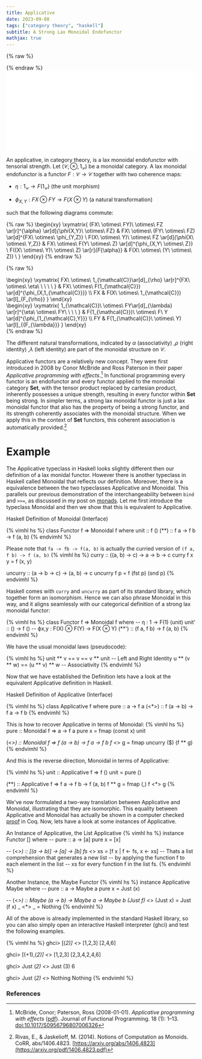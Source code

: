 ```yaml
---
title: Applicative
date: 2023-09-08
tags: ["category theory", "haskell"]
subtitle: A Strong Lax Monoidal Endofunctor
mathjax: true
---
```

{% raw %}
<script>
  MathJax = {
    loader: {
      load: ['[custom]/xypic.js'],
      paths: {custom: 'https://beuke.org/js'}
    },
    tex: {
      packages: {'[+]': ['xypic']}
    }
  };
</script>

<script id="MathJax-script" async src="https://cdn.jsdelivr.net/npm/mathjax@3.1.4/es5/tex-chtml-full.js"></script>
<script>
window.addEventListener('load', function() {
   document.querySelectorAll("mjx-xypic-object").forEach( (x) => (x.style.color = "var(--darkreader-text--text"));
   document.querySelectorAll("mjx-math > mjx-xypic > svg > g").forEach(x => x.setAttribute("stroke", "var(--darkreader-text--text"))
})
</script>

</style>
{% endraw %}

<br>
<img src="/images/applicative.png" onclick="window.open(this.src)">
<!-- The source as dot is next to image. Compile with: dot -Tsvg typeclasses.dot -o typeclasses.svg -->
<br>

An applicative, in category theory, is a lax monoidal endofunctor with tensorial strength. Let $(\mathcal{C}, \otimes, 1_{\mathcal{C}})$ be a monoidal category. A lax monoidal endofunctor is a functor $F : \mathcal{C} \rightarrow \mathcal{C}$ together with two coherence maps:
* $\eta : 1_{\mathcal{C}} \rightarrow F(1_{\mathcal{C}})$ (the unit morphism)

* $\phi_{X,Y} : FX \otimes FY \rightarrow F(X \otimes Y)$ (a natural transformation)

such that the following diagrams commute:

{% raw %}
\begin{xy}
\xymatrix{
(FX\ \otimes\ FY)\ \otimes\ FZ \ar[r]^{\alpha} \ar[d]_{\phi_{X,Y}\ \otimes\ FZ} & FX\ \otimes\ (FY\ \otimes\ FZ) \ar[d]^{FX\ \otimes\ \phi_{Y,Z}} \\
F(X\ \otimes\ Y)\ \otimes\ FZ \ar[d]_{\phi_{X\ \otimes\ Y,Z}} & FX\ \otimes\ F(Y\ \otimes\ Z) \ar[d]^{\phi_{X,Y\ \otimes\ Z}} \\
F((X\ \otimes\ Y)\ \otimes\ Z) \ar[r]_{F_{\alpha}} & F(X\ \otimes\ (Y\ \otimes\ Z)) \\
}
\end{xy}
{% endraw %}

{% raw %}
<div class="splitscreen">
  <div class="left">
\begin{xy}
\xymatrix{
  FX\ \otimes\ 1_{\mathcal{C}}\ar[d]_{\rho} \ar[r]^{FX\ \otimes\ \eta\ \ \ \ \ } & FX\ \otimes\ F(1_{\mathcal{C}}) \ar[d]^{\phi_{X,1_{\mathcal{C}}}} \\
  FX & F(X\ \otimes\ 1_{\mathcal{C}}) \ar[l]_{F_{\rho}}
}
\end{xy}
  </div>

  <div class="right">
\begin{xy}
\xymatrix{
  1_{\mathcal{C}}\ \otimes\ FY\ar[d]_{\lambda} \ar[r]^{\eta\ \otimes\ FY\ \ \ \ } & F(1_{\mathcal{C}})\ \otimes\ F\ Y \ar[d]^{\phi_{1_{\mathcal{C},Y}}} \\
  FY & F(1_{\mathcal{C}}\ \otimes\ Y) \ar[l]_{{F_{\lambda}}}
}
\end{xy}
  </div>
</div>
{% endraw %}

The different natural transformations, indicated by $\alpha$ (associativity) ,$\rho$ (right identity) ,$\lambda$ (left identity) are part of the monoidal structure on ${\mathcal {C}}$.


Applicative functors are a relatively new concept. They were first introduced in 2008 by Conor McBride and Ross Paterson in their paper *Applicative programming with effects*.[^1] In functional programming every functor is an endofunctor and every functor applied to the monoidal category $\mathbf{Set}$, with the tensor product replaced by cartesian product, inherently possesses a unique strength, resulting in every functor within $\mathbf{Set}$ being strong. In simpler terms, a strong lax monoidal functor is just a lax monoidal functor that also has the property of being a strong functor, and its strength coherently associates with the monoidal structure. When we apply this in the context of $\mathbf{Set}$ functors, this coherent association is automatically provided.[^2]

# Example

The Applicative typeclass in Haskell looks slightly different then our definition of a lax monidal functor. However there is another typeclass in Haskell called Monoidal that reflects our definition. Moreover, there is a equivalence between the two typeclasses Applicative and Monoidal. This parallels our previous demonstration of the interchangeability between `bind` and `>>=`, as discussed in my post on [monads](/monad). Let me first introduce the typeclass Monoidal and then we show that this is equivalent to Applicative.


Haskell Definition of Monoidal (Interface)

{% vimhl hs %}
class Functor f => Monoidal f where
  unit :: f ()
  (**) :: f a  -> f b  -> f (a, b)
{% endvimhl %}

Please note that `fa -> fb -> f(a, b)` is actually the curried version of
`(f a, f b) -> f (a, b)`
{% vimhl hs %}
curry :: ((a, b) -> c) -> a -> b -> c
curry f x y = f (x, y)

uncurry :: (a -> b -> c) -> (a, b) -> c
uncurry f p =  f (fst p) (snd p)
{% endvimhl %}

Haskell comes with `curry` and `uncurry` as part of its standard library, which together form an isomorphism. Hence we can also phrase Monoidal in this way, and it aligns seamlessly with our categorical definition of a strong lax monoidal functor:

{% vimhl hs %}
class Functor f => Monoidal f where
-- η     : 1  -> F(1) (unit)
  unit' :: () -> f ()
-- ϕx,y  : F(X) ⊗ F(Y) -> F(X ⊗ Y)
  (**') :: (f a, f b)   -> f (a, b)
{% endvimhl %}


We have the usual monoidal laws (pseudocode):

<!-- -- It's not possible to define laws in Haskell (pseudocode) -->
{% vimhl hs %}
unit ** v == v == v ** unit    -- Left and Right Identity
u ** (v ** w) == (u ** v) ** w -- Associativity
{% endvimhl %}


Now that we have established the Definition lets have a look at the equivalent Applicative definition in Haskell.

Haskell Definition of Applicative (Interface)

{% vimhl hs %}
class Applicative f where
  pure :: a -> f a
  (<*>) :: f (a -> b) -> f a -> f b
{% endvimhl %}

This is how to recover Applicative in terms of Monoidal:
{% vimhl hs %}
pure :: Monoidal f => a -> f a
pure x  = fmap (const x) unit

(<*>) :: Monoidal f => f (a -> b) -> f a -> f b
f <*> g = fmap uncurry ($) (f ** g)
{% endvimhl %}

And this is the reverse direction, Monoidal in terms of Applicative:

{% vimhl hs %}
unit :: Applicative f => f ()
unit   = pure ()

(**) :: Applicative f => f a -> f b  -> f (a, b)
f ** g = fmap (,) f <*> g
{% endvimhl %}

We've now formulated a two-way translation between Applicative and Monoidal, illustrating that they are isomorphic. This equality between Applicative and Monoidal has actually be shown in a computer checked [proof](https://stackoverflow.com/a/62959880) in Coq. Now, lets have a look at some instances of Applicative.

<!-- Require Import Coq.Program.Basics. -->
<!-- Require Import Coq.Init.Datatypes. -->
<!-- Require Import Coq.Init.Notations. -->

<!-- Notation "f ∘ g" := (compose f g). -->

<!-- Class Functor (F: Type -> Type) : Type := -->
<!--   { fmap : forall {x} {y}, (x->y) -> (F x->F y) -->
<!--   ; fmap_id : forall x, @fmap x x id = id -->
<!--   ; fmap_compose : forall {x} {y} {z} (f: y->z) (g: x->y) -->
<!--                      , fmap (f∘g) = fmap f ∘ fmap g -->
<!--   }. -->

<!-- Lemma fmap_twice {F} `{Functor F} {x} {y} {z} (f: y->z) (g: x->y) (xs: F x) -->
<!--                      : fmap (f∘g) xs = fmap f (fmap g xs). -->
<!-- Proof. -->
<!--   rewrite fmap_compose. now compute. -->
<!-- Qed. -->

<!-- Definition parallel {a} {b} {c} {d} (f: a->c) (g: b->d) -->
<!--   : (a*b) -> (c*d) := fun xy => match xy with -->
<!--                                 | (x,y) => (f x, g y) -->
<!--                                 end. -->

<!-- Notation "f *** g" := (parallel f g) (at level 40, left associativity). -->

<!-- Definition rassoc {a} {b} {c} : ((a*b)*c) -> (a*(b*c)) -->
<!--     := fun xyz => match xyz with | ((x,y),z) => (x,(y,z)) end. -->

<!-- Definition tt_ {a} (x:a) := (tt, x). -->
<!-- Definition _tt {a} (x:a) := (x, tt). -->

<!-- Class Monoidal F `{Functor F} : Type := -->
<!--   { funit : F unit -->
<!--   ; fzip : forall {a} {b}, F a -> F b -> F (a*b) -->
<!--   ; left_identity : forall {a} (v: F a) -->
<!--            , fzip funit v = fmap tt_ v -->
<!--   ; right_identity : forall {a} (v: F a) -->
<!--            , fzip v funit = fmap _tt v -->
<!--   ; associativity : forall {a} {b} {c} (u: F a) (v: F b) (w: F c) -->
<!--            , fzip u (fzip v w) = fmap rassoc (fzip (fzip u v) w) -->
<!--   ; naturality : forall {a} {b} {c} {d} -->
<!--                         (g: a->c) (h: b->d) (u: F a) (v: F b) -->
<!--            , fmap (g***h) (fzip u v) = fzip (fmap g u) (fmap h v) -->
<!--   }. -->

<!-- Notation "u ** v" := (fzip u v) (at level 40, left associativity). -->

<!-- Lemma naturalityL {F} `{Monoidal F} {a} {b} {c} -->
<!--                            (f: a->c) (u: F a) (v: F b) -->
<!--            : fmap (f***id) (fzip u v) = fzip (fmap f u) v. -->
<!-- Proof. -->
<!--   assert (v = fmap id v) as ->. { now rewrite fmap_id. } -->
<!--   rewrite <- naturality. -->
<!--   assert (v = fmap id v) as <-. { now rewrite fmap_id. } -->
<!--   now trivial. -->
<!-- Qed. -->
<!-- Lemma naturalityR {F} `{Monoidal F} {a} {b} {c} -->
<!--                            (f: b->c) (u: F a) (v: F b) -->
<!--            : fmap (id***f) (fzip u v) = fzip u (fmap f v). -->
<!-- Proof. -->
<!--   assert (u = fmap id u) as ->. { now rewrite fmap_id. } -->
<!--   rewrite <- naturality. -->
<!--   assert (u = fmap id u) as <-. { now rewrite fmap_id. } -->
<!--   now trivial. -->
<!-- Qed. -->

<!-- Definition to {a} {b} (y: a) (f: a->b) := f y. -->

<!-- Class Applicative F `{Functor F} : Type := -->
<!--   { pure : forall {a}, a -> F a -->
<!--   ; app : forall {a} {b}, F (a->b) -> F a -> F b -->
<!--   ; identity : forall {a} (v: F a) -->
<!--               , app (pure id) v = v -->
<!--   ; homomorphism : forall {a} {b} (f: a->b) (x: a) -->
<!--               , app (pure f) (pure x) = pure (f x) -->
<!--   ; interchange : forall {a} {b} (u: F (a->b)) (y: a) -->
<!--               , app u (pure y) = app (pure (to y)) u -->
<!--   ; composition : forall {a} {b} {c} -->
<!--                          (u: F (b->c)) (v: F (a->b)) (w: F a) -->
<!--               , app u (app v w) = app (app (app (pure compose) u) v) w -->
<!--   ; appFtor : forall {a} {b} (g: a->b) (x: F a) -->
<!--               , fmap g x = app (pure g) x -->
<!--   }. -->

<!-- Notation "fs <*> xs" := (app fs xs) (at level 40, left associativity). -->

<!-- Require Import Coq.Program.Tactics. -->
<!-- Require Import Coq.Logic.FunctionalExtensionality. -->

<!-- Definition apl {a} {b} (fx: (a->b)*a) -->
<!--    := match fx with |(f,x) => f x end. -->

<!-- Program Instance MonoidalIsApplicative {F} `{Monoidal F} -->
<!--     : Applicative F -->
<!--   := { pure := fun {a} (x: a) => fmap (const x) funit -->
<!--      ; app := fun {a} {b} (fs: F (a->b)) (xs: F a) -->
<!--               => fmap apl (fzip fs xs) }. -->
<!-- Next Obligation. (* identity *) -->
<!--   rewrite <- naturalityL. -->
<!--   rewrite -> left_identity. -->
<!--   repeat (rewrite <- fmap_twice). -->
<!--   rewrite -> fmap_id. -->
<!--   now compute. -->
<!-- Qed. -->
<!-- Next Obligation. (* homomorphism *) -->
<!--   rewrite <- naturality. -->
<!--   rewrite -> left_identity. -->
<!--   repeat (rewrite <- fmap_twice). -->
<!--   now compute. -->
<!-- Qed. -->
<!-- Next Obligation. (* interchange *) -->
<!--   rewrite <- naturalityL. -->
<!--   rewrite <- naturalityR. -->
<!--   repeat (rewrite <- fmap_twice). -->
<!--   rewrite -> right_identity. -->
<!--   rewrite -> left_identity. -->
<!--   repeat (rewrite <- fmap_twice). -->
<!--   now compute. -->
<!-- Qed. -->
<!-- Next Obligation. (* composition *) -->
<!--   rewrite <- naturalityR. -->
<!--   rewrite -> associativity. -->
<!--   repeat (rewrite <- naturalityL). -->
<!--   rewrite -> left_identity. -->
<!--   repeat (rewrite <- naturalityL). -->
<!--   repeat (rewrite <- fmap_twice). -->

<!--   f_equal.                      (*    This part is just about *) -->
<!--   unfold compose.                 (*  convincing Coq that two  *) -->
<!--   apply functional_extensionality. (* functions are equal, it  *) -->
<!--   intro x.                         (* has nothing to do with   *) -->
<!--   destruct x as ((btc, atb), a0). (*  applicative or monoidal  *) -->
<!--   now compute.                  (*    functors, specifically. *) -->
<!-- Qed. -->
<!-- Next Obligation. (* appFtor *) -->
<!--   rewrite <- naturalityL. -->
<!--   rewrite -> left_identity. -->
<!--   repeat (rewrite <- fmap_twice). -->
<!--   now compute. -->
<!-- Qed. -->


<!-- Lemma fmapPure {F} `{Applicative F} {a} {b} -->
<!--         (f: a->b) (x: a) : fmap f (pure x: F a) = pure (f x). -->
<!-- Proof. -->
<!--   rewrite -> appFtor. -->
<!--   now apply homomorphism. -->
<!-- Qed. -->

<!-- Lemma fmapBracket {F} `{Applicative F} {a} {b} {c} {d} -->
<!--       (f: c->d) (g: a->b->c) (xs: F a) (ys: F b) -->
<!--      : fmap f (fmap g xs<*>ys) = fmap (fun x y => f (g x y)) xs <*> ys. -->
<!-- Proof. -->
<!--   repeat (rewrite -> appFtor). -->
<!--   rewrite -> composition. -->
<!--   rewrite -> homomorphism. -->
<!--   rewrite -> composition. -->
<!--   repeat (rewrite -> homomorphism). -->
<!--   now compute. -->
<!-- Qed. -->

<!-- Lemma fmap_both {F} `{Applicative F} {a} {b} {c} {d} -->
<!--       (f: a->c->d) (g: b->c) (xs: F a) (ys: F b) -->
<!--      : fmap f xs <*> fmap g ys = fmap (fun x y => f x (g y)) xs <*> ys. -->
<!-- Proof. -->
<!--   repeat (rewrite -> appFtor). -->
<!--   rewrite -> composition. -->
<!--   repeat (rewrite <- appFtor). -->
<!--   rewrite <- fmap_twice. -->
<!--   rewrite -> interchange. -->
<!--   rewrite -> appFtor. -->
<!--   rewrite -> composition. -->
<!--   repeat (rewrite -> homomorphism). -->
<!--   rewrite <- appFtor. -->
<!--   now compute. -->
<!-- Qed. -->

<!-- Definition tup {a} {b} (x:a) (y:b) : (a*b) := (x,y). -->

<!-- Program Instance ApplicativeIsMonoidal {F} `{Applicative F} -->
<!--     : Monoidal F -->
<!--   := { funit := pure tt -->
<!--      ; fzip := fun {a} {b} (u: F a) (v: F b) -->
<!--                    => fmap tup u <*> v }. -->
<!-- Next Obligation. (* left_identity *) -->
<!--   repeat (rewrite -> appFtor). -->
<!--   rewrite -> homomorphism. -->
<!--   now compute. -->
<!-- Qed. -->
<!-- Next Obligation. (* right_identity *) -->
<!--   repeat (rewrite -> appFtor). -->
<!--   rewrite -> interchange. -->
<!--   rewrite -> composition. -->
<!--   repeat (rewrite -> homomorphism). -->
<!--   now compute. -->
<!-- Qed. -->
<!-- Next Obligation. (* associativity *) -->
<!--   repeat (rewrite -> fmapBracket). -->
<!--   rewrite -> composition. -->
<!--   repeat (rewrite <- appFtor). -->
<!--   rewrite <- fmap_twice. -->
<!--   rewrite -> fmap_both. -->
<!--   now compute. -->
<!-- Qed. -->
<!-- Next Obligation. (* naturality *) -->
<!--   rewrite -> fmap_both. -->
<!--   rewrite <- fmap_twice. -->
<!--   rewrite -> fmapBracket. -->
<!--   now compute. -->
<!-- Qed. -->

<!-- Compiled with Coq 8.9.1. -->


<!-- ``` -->
<!-- -- pure id <*> v == v == v <*> pure id -- Left and Right Identity -->
<!-- -- u <*> (v <*> w) = pure (.) <*> u <*> v <*> w --- Composition. -->
<!-- ``` -->



<!-- The following condition must always hold: -->

<!-- {% vimhl hs %} -->
<!-- pure id <*> v = v                            -- Identity -->
<!-- pure f <*> pure x = pure (f x)               -- Homomorphism -->
<!-- u <*> pure y = pure ($ y) <*> u              -- Interchange -->
<!-- pure (.) <*> u <*> v <*> w = u <*> (v <*> w) -- Composition -->
<!-- {% endvimhl %} -->

An Instance of Applicative, the List Applicative
{% vimhl hs %}
instance Functor [] where
 -- pure :: a -> [a]
    pure x    = [x]

 --   (<*>) :: [(a -> b)] -> [a] -> [b]
    fs <*> xs = [f x | f <- fs, x <- xs]
 -- Thats a list comprehension that generates a new list
 -- by applying the function f to each element in the list
 -- xs for every function f in the list fs.
{% endvimhl %}

Another Instance, the Maybe Functor
{% vimhl hs %}
instance Applicative Maybe where
 -- pure :: a -> Maybe a
    pure x                = Just (x)

 -- (<*>) :: Maybe (a -> b) -> Maybe a -> Maybe b
    (Just f) <*> (Just x) = Just (f x)
    _        <*> _        = Nothing
{% endvimhl %}

All of the above is already implemented in the standard Haskell library, so you can also simply open an interactive Haskell interpreter (ghci) and test the following examples.

{% vimhl hs %}
ghci> [(*2)] <*> [1,2,3]
[2,4,6]

ghci> [(+1),(*2)] <*> [1,2,3]
[2,3,4,2,4,6]

ghci> Just (*2) <*> Just (3)
6

ghci> Just (*2) <*> Nothing
Nothing
{% endvimhl %}

### References

[^0]: The graph displayed at the top of this post is a modified version of Brent Yorgey's [Typeclassopedia](https://wiki.haskell.org/Typeclassopedia)
[^1]: McBride, Conor; Paterson, Ross (2008-01-01). *Applicative programming with effects* ([pdf](http://www.staff.city.ac.uk/~ross/papers/Applicative.pdf)). Journal of Functional Programming. 18 (1): 1–13. [doi:10.1017/S0956796807006326](https://doi.org/10.1017/S0956796807006326)
[^2]: Rivas, E., & Jaskelioff, M. (2014). Notions of Computation as Monoids. CoRR, abs/1406.4823. [https://arxiv.org/abs/1406.4823](https://arxiv.org/pdf/1406.4823.pdf)
